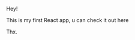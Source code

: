 Hey!
<p>This is my first React app, u can check it out here <http://ucandoit.surge.sh/></p>
<p>Thx.</p>


